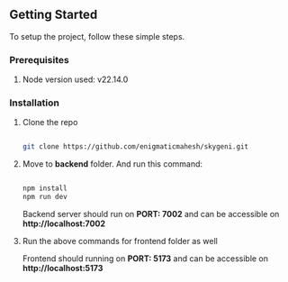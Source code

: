 ## Getting Started

To setup the project, follow these simple steps.

### Prerequisites

1. Node version used: v22.14.0


### Installation

1. Clone the repo

   ```sh

   git clone https://github.com/enigmaticmahesh/skygeni.git

   ```

2. Move to **backend** folder. And run this command:

   ```sh

   npm install
   npm run dev

   ```

   Backend server should run on **PORT: 7002** and can be accessible on **http://localhost:7002**

3. Run the above commands for frontend folder as well

   Frontend should running on **PORT: 5173** and can be accessible on **http://localhost:5173**
